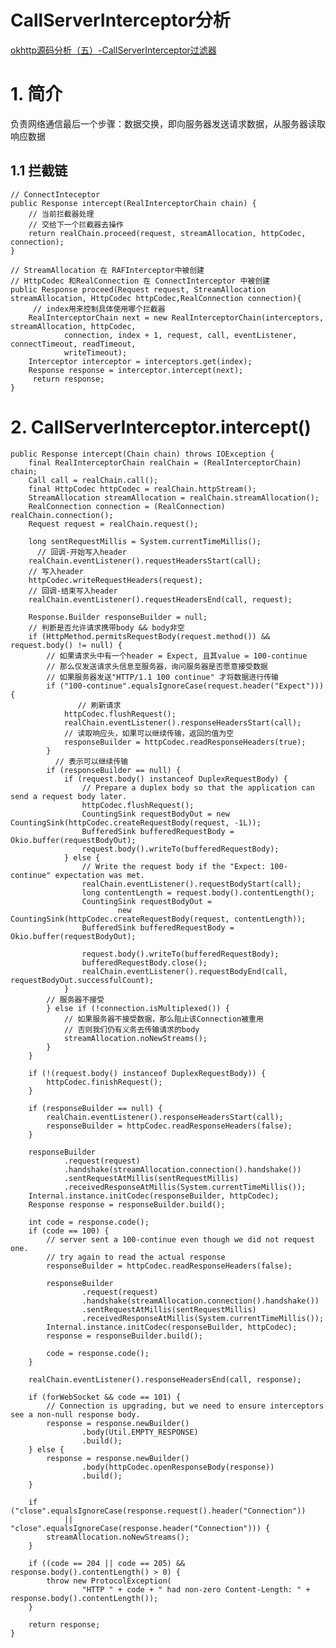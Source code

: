 # CallServerInterceptor分析
[okhttp源码分析（五）-CallServerInterceptor过滤器](https://www.jianshu.com/p/4c54e8264971)

# 1. 简介

负责网络通信最后一个步骤：数据交换，即向服务器发送请求数据，从服务器读取响应数据


## 1.1 拦截链

	// ConnectInteceptor
	public Response intercept(RealInterceptorChain chain) {
	    // 当前拦截器处理
	    // 交给下一个拦截器去操作
        return realChain.proceed(request, streamAllocation, httpCodec, connection);
	}

	// StreamAllocation 在 RAFInterceptor中被创建
	// HttpCodec 和RealConnection 在 ConnectInterceptor 中被创建
	public Response proceed(Request request, StreamAllocation streamAllocation, HttpCodec httpCodec,RealConnection connection){
		 // index用来控制具体使用哪个拦截器
        RealInterceptorChain next = new RealInterceptorChain(interceptors, streamAllocation, httpCodec,
                connection, index + 1, request, call, eventListener, connectTimeout, readTimeout,
                writeTimeout);
        Interceptor interceptor = interceptors.get(index);
        Response response = interceptor.intercept(next);
		 return response;
	}
	


# 2. CallServerInterceptor.intercept()


    public Response intercept(Chain chain) throws IOException {
        final RealInterceptorChain realChain = (RealInterceptorChain) chain;
        Call call = realChain.call();
        final HttpCodec httpCodec = realChain.httpStream();
        StreamAllocation streamAllocation = realChain.streamAllocation();
        RealConnection connection = (RealConnection) realChain.connection();
        Request request = realChain.request();

        long sentRequestMillis = System.currentTimeMillis();
		  // 回调-开始写入header
        realChain.eventListener().requestHeadersStart(call);
        // 写入header
        httpCodec.writeRequestHeaders(request);
        // 回调-结束写入header
        realChain.eventListener().requestHeadersEnd(call, request);

        Response.Builder responseBuilder = null;
        // 判断是否允许请求携带body && body非空
        if (HttpMethod.permitsRequestBody(request.method()) && request.body() != null) {
            // 如果请求头中有一个header = Expect, 且其value = 100-continue
            // 那么仅发送请求头信息至服务器，询问服务器是否愿意接受数据
            // 如果服务器发送"HTTP/1.1 100 continue" 才将数据进行传输
            if ("100-continue".equalsIgnoreCase(request.header("Expect"))) {
            	   // 刷新请求
                httpCodec.flushRequest();
                realChain.eventListener().responseHeadersStart(call);
                // 读取响应头，如果可以继续传输，返回的值为空
                responseBuilder = httpCodec.readResponseHeaders(true);
            }
			  // 表示可以继续传输
            if (responseBuilder == null) {
                if (request.body() instanceof DuplexRequestBody) {
                    // Prepare a duplex body so that the application can send a request body later.
                    httpCodec.flushRequest();
                    CountingSink requestBodyOut = new CountingSink(httpCodec.createRequestBody(request, -1L));
                    BufferedSink bufferedRequestBody = Okio.buffer(requestBodyOut);
                    request.body().writeTo(bufferedRequestBody);
                } else {
                    // Write the request body if the "Expect: 100-continue" expectation was met.
                    realChain.eventListener().requestBodyStart(call);
                    long contentLength = request.body().contentLength();
                    CountingSink requestBodyOut =
                            new CountingSink(httpCodec.createRequestBody(request, contentLength));
                    BufferedSink bufferedRequestBody = Okio.buffer(requestBodyOut);

                    request.body().writeTo(bufferedRequestBody);
                    bufferedRequestBody.close();
                    realChain.eventListener().requestBodyEnd(call, requestBodyOut.successfulCount);
                }
            // 服务器不接受
            } else if (!connection.isMultiplexed()) {
                // 如果服务器不接受数据，那么阻止该Connection被重用
                // 否则我们仍有义务去传输请求的body
                streamAllocation.noNewStreams();
            }
        }

        if (!(request.body() instanceof DuplexRequestBody)) {
            httpCodec.finishRequest();
        }

        if (responseBuilder == null) {
            realChain.eventListener().responseHeadersStart(call);
            responseBuilder = httpCodec.readResponseHeaders(false);
        }

        responseBuilder
                .request(request)
                .handshake(streamAllocation.connection().handshake())
                .sentRequestAtMillis(sentRequestMillis)
                .receivedResponseAtMillis(System.currentTimeMillis());
        Internal.instance.initCodec(responseBuilder, httpCodec);
        Response response = responseBuilder.build();

        int code = response.code();
        if (code == 100) {
            // server sent a 100-continue even though we did not request one.
            // try again to read the actual response
            responseBuilder = httpCodec.readResponseHeaders(false);

            responseBuilder
                    .request(request)
                    .handshake(streamAllocation.connection().handshake())
                    .sentRequestAtMillis(sentRequestMillis)
                    .receivedResponseAtMillis(System.currentTimeMillis());
            Internal.instance.initCodec(responseBuilder, httpCodec);
            response = responseBuilder.build();

            code = response.code();
        }

        realChain.eventListener().responseHeadersEnd(call, response);

        if (forWebSocket && code == 101) {
            // Connection is upgrading, but we need to ensure interceptors see a non-null response body.
            response = response.newBuilder()
                    .body(Util.EMPTY_RESPONSE)
                    .build();
        } else {
            response = response.newBuilder()
                    .body(httpCodec.openResponseBody(response))
                    .build();
        }

        if ("close".equalsIgnoreCase(response.request().header("Connection"))
                || "close".equalsIgnoreCase(response.header("Connection"))) {
            streamAllocation.noNewStreams();
        }

        if ((code == 204 || code == 205) && response.body().contentLength() > 0) {
            throw new ProtocolException(
                    "HTTP " + code + " had non-zero Content-Length: " + response.body().contentLength());
        }

        return response;
    }

